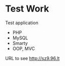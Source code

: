 Test Work
======================

Test application
- PHP
- MySQL
- Smarty
- OOP, MVC

URL to see http://sz9.96.lt
